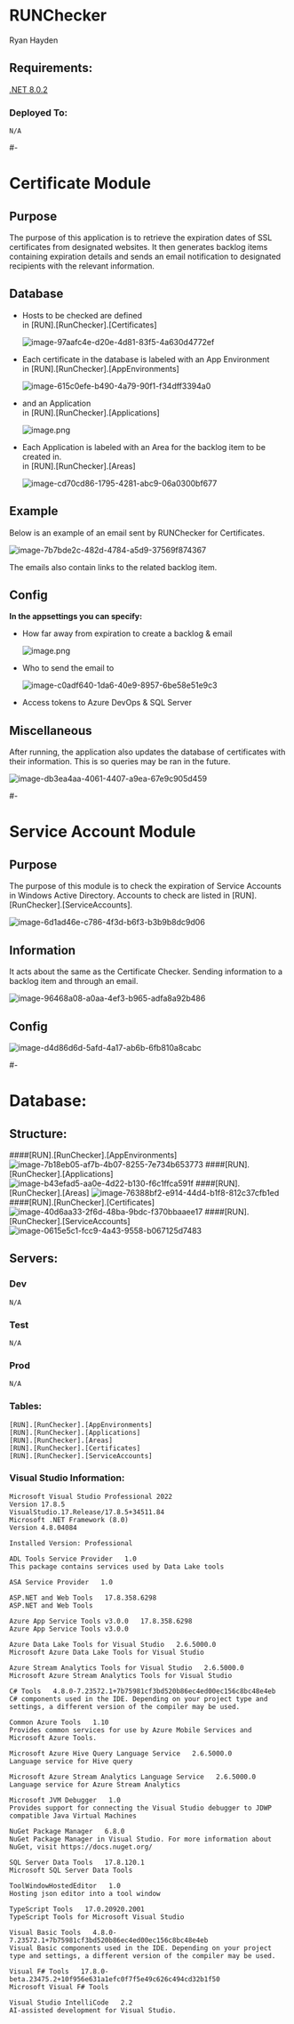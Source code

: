 # RUNChecker
Ryan Hayden

## Requirements:

[.NET 8.0.2](https://dotnet.microsoft.com/en-us/download/dotnet/thank-you/runtime-aspnetcore-8.0.2-windows-x64-installer)
### Deployed To:
    N/A

#-

# Certificate Module

## Purpose
The purpose of this application is to retrieve the expiration dates of SSL certificates from designated websites. It then generates backlog items containing expiration details and sends an email notification to designated recipients with the relevant information.

## Database
<ul>
<li>
Hosts to be checked are defined<br>in [RUN].[RunChecker].[Certificates]

![image-97aafc4e-d20e-4d81-83f5-4a630d4772ef](https://github.com/user-attachments/assets/9e475f7c-1525-45e5-a404-138d74631357)


</li>

<li>
Each certificate in the database is labeled with an App Environment<br>in [RUN].[RunChecker].[AppEnvironments]


![image-615c0efe-b490-4a79-90f1-f34dff3394a0](https://github.com/user-attachments/assets/bbb032c1-8d02-4de0-9e3e-8142d48fefd0)

</li>
<li>
and an Application<br>in [RUN].[RunChecker].[Applications]

![image.png](/.attachments/image-cd70cd86-1795-4281-abc9-06a0300bf677.png)
</li>
<li>
Each Application is labeled with an Area for the backlog item to be created in.<br>in [RUN].[RunChecker].[Areas]

![image-cd70cd86-1795-4281-abc9-06a0300bf677](https://github.com/user-attachments/assets/50bfb509-385d-4d1e-8c00-b81cf92e0f81)

</li>
</ul>

## Example
Below is an example of an email sent by RUNChecker for Certificates.

![image-7b7bde2c-482d-4784-a5d9-37569f874367](https://github.com/user-attachments/assets/ced1c53f-9d94-4e67-9186-be77260219b5)

The emails also contain links to the related backlog item.

## Config
<b>In the appsettings you can specify:</b>
<ul>
<li>
How far away from expiration to create a backlog & email 

![image.png](/.attachments/image-c0adf640-1da6-40e9-8957-6be58e51e9c3.png)
</li>
<li>
Who to send the email to

![image-c0adf640-1da6-40e9-8957-6be58e51e9c3](https://github.com/user-attachments/assets/657b74d1-3153-4267-a21f-f5070665b142)

</li>

<li>
Access tokens to Azure DevOps & SQL Server
</li>

</ul>

## Miscellaneous
After running, the application also updates the database of certificates with their information. This is so queries may be ran in the future.

![image-db3ea4aa-4061-4407-a9ea-67e9c905d459](https://github.com/user-attachments/assets/341b61e1-eb03-4a8c-b049-d004263456bf)


#-

# Service Account Module

## Purpose
The purpose of this module is to check the expiration of Service Accounts in Windows Active Directory.
 Accounts to check are listed in [RUN].[RunChecker].[ServiceAccounts].

![image-6d1ad46e-c786-4f3d-b6f3-b3b9b8dc9d06](https://github.com/user-attachments/assets/4e271b2b-eb53-441f-bb27-1cd2c3994153)


## Information
It acts about the same as the Certificate Checker. Sending information to a backlog item and through an email.

![image-96468a08-a0aa-4ef3-b965-adfa8a92b486](https://github.com/user-attachments/assets/1e05e84e-796d-4531-96f6-23308c761993)


## Config

![image-d4d86d6d-5afd-4a17-ab6b-6fb810a8cabc](https://github.com/user-attachments/assets/4334b370-503e-4e0b-ae55-0621c17e8d0e)

#-

# Database:

## Structure:

####[RUN].[RunChecker].[AppEnvironments]
![image-7b18eb05-af7b-4b07-8255-7e734b653773](https://github.com/user-attachments/assets/e44b18af-8efe-4840-86e2-97fa49e76bd5)
####[RUN].[RunChecker].[Applications]
![image-b43efad5-aa0e-4d22-b130-f6c1ffca591f](https://github.com/user-attachments/assets/201159d6-32af-4f34-81f6-50c063a6e85a)
####[RUN].[RunChecker].[Areas]
![image-76388bf2-e914-44d4-b1f8-812c37cfb1ed](https://github.com/user-attachments/assets/16e90313-69ab-4b83-8456-23e64e5e1d4c)
####[RUN].[RunChecker].[Certificates]
![image-40d6aa33-2f6d-48ba-9bdc-f370bbaaee17](https://github.com/user-attachments/assets/2a68e7ff-3f8e-462e-bd92-af98118301e3)
####[RUN].[RunChecker].[ServiceAccounts]
![image-0615e5c1-fcc9-4a43-9558-b067125d7483](https://github.com/user-attachments/assets/d374e1b9-d83c-4a72-8b59-38de9954aaca)

## Servers:
### Dev
    N/A
### Test
    N/A
### Prod
    N/A
### Tables:
    [RUN].[RunChecker].[AppEnvironments]
    [RUN].[RunChecker].[Applications]
    [RUN].[RunChecker].[Areas]
    [RUN].[RunChecker].[Certificates]
    [RUN].[RunChecker].[ServiceAccounts]

### Visual Studio Information:
    Microsoft Visual Studio Professional 2022
    Version 17.8.5
    VisualStudio.17.Release/17.8.5+34511.84
    Microsoft .NET Framework (8.0)
    Version 4.8.04084
    
    Installed Version: Professional
    
    ADL Tools Service Provider   1.0
    This package contains services used by Data Lake tools
    
    ASA Service Provider   1.0
    
    ASP.NET and Web Tools   17.8.358.6298
    ASP.NET and Web Tools
    
    Azure App Service Tools v3.0.0   17.8.358.6298
    Azure App Service Tools v3.0.0
    
    Azure Data Lake Tools for Visual Studio   2.6.5000.0
    Microsoft Azure Data Lake Tools for Visual Studio
    
    Azure Stream Analytics Tools for Visual Studio   2.6.5000.0
    Microsoft Azure Stream Analytics Tools for Visual Studio
    
    C# Tools   4.8.0-7.23572.1+7b75981cf3bd520b86ec4ed00ec156c8bc48e4eb
    C# components used in the IDE. Depending on your project type and settings, a different version of the compiler may be used.
    
    Common Azure Tools   1.10
    Provides common services for use by Azure Mobile Services and Microsoft Azure Tools.
    
    Microsoft Azure Hive Query Language Service   2.6.5000.0
    Language service for Hive query
    
    Microsoft Azure Stream Analytics Language Service   2.6.5000.0
    Language service for Azure Stream Analytics
    
    Microsoft JVM Debugger   1.0
    Provides support for connecting the Visual Studio debugger to JDWP compatible Java Virtual Machines
    
    NuGet Package Manager   6.8.0
    NuGet Package Manager in Visual Studio. For more information about NuGet, visit https://docs.nuget.org/
    
    SQL Server Data Tools   17.8.120.1
    Microsoft SQL Server Data Tools
    
    ToolWindowHostedEditor   1.0
    Hosting json editor into a tool window
    
    TypeScript Tools   17.0.20920.2001
    TypeScript Tools for Microsoft Visual Studio
    
    Visual Basic Tools   4.8.0-7.23572.1+7b75981cf3bd520b86ec4ed00ec156c8bc48e4eb
    Visual Basic components used in the IDE. Depending on your project type and settings, a different version of the compiler may be used.
    
    Visual F# Tools   17.8.0-beta.23475.2+10f956e631a1efc0f7f5e49c626c494cd32b1f50
    Microsoft Visual F# Tools
    
    Visual Studio IntelliCode   2.2
    AI-assisted development for Visual Studio.
